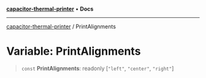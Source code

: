 [**capacitor-thermal-printer**](../README.md) • **Docs**

***

[capacitor-thermal-printer](../README.md) / PrintAlignments

# Variable: PrintAlignments

> `const` **PrintAlignments**: readonly [`"left"`, `"center"`, `"right"`]
